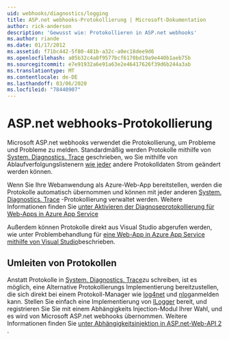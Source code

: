 ```yaml
---
uid: webhooks/diagnostics/logging
title: ASP.net webhooks-Protokollierung | Microsoft-Dokumentation
author: rick-anderson
description: 'Gewusst wie: Protokollieren in ASP.net webhooks'
ms.author: riande
ms.date: 01/17/2012
ms.assetid: f71bc442-5f80-481b-a32c-a0ec18dee9d6
ms.openlocfilehash: a05b32c4a8f9577bcf6170bd19a9e440b1aeb75b
ms.sourcegitcommit: e7e91932a6e91a63e2e46417626f39d6b244a3ab
ms.translationtype: MT
ms.contentlocale: de-DE
ms.lasthandoff: 03/06/2020
ms.locfileid: "78440907"
---
```

# <a name="aspnet-webhooks-logging"></a>ASP.net webhooks-Protokollierung

Microsoft ASP.net webhooks verwendet die Protokollierung, um Probleme und Probleme zu melden. Standardmäßig werden Protokolle mithilfe von [System. Diagnostics. Trace](https://msdn.microsoft.com/library/system.diagnostics.trace) geschrieben, wo Sie mithilfe von Ablaufverfolgungslistenern [wie jeder](https://msdn.microsoft.com/library/system.diagnostics.tracelistener.aspx) andere Protokolldaten Strom geändert werden können.

Wenn Sie Ihre Webanwendung als Azure-Web-App bereitstellen, werden die Protokolle automatisch übernommen und können mit jeder anderen [System. Diagnostics. Trace](https://msdn.microsoft.com/library/system.diagnostics.trace) -Protokollierung verwaltet werden. Weitere Informationen finden Sie [unter Aktivieren der Diagnoseprotokollierung für Web-Apps in Azure App Service](https://azure.microsoft.com/documentation/articles/web-sites-enable-diagnostic-log/)

Außerdem können Protokolle direkt aus Visual Studio abgerufen werden, wie unter Problembehandlung für [eine Web-App in Azure App Service mithilfe von Visual Studio](https://azure.microsoft.com/documentation/articles/web-sites-dotnet-troubleshoot-visual-studio/#webserverlogs)beschrieben.

## <a name="redirecting-logs"></a>Umleiten von Protokollen

Anstatt Protokolle in [System. Diagnostics. Trace](https://msdn.microsoft.com/library/system.diagnostics.trace)zu schreiben, ist es möglich, eine Alternative Protokollierungs Implementierung bereitzustellen, die sich direkt bei einem Protokoll-Manager wie [log4net](http://logging.apache.org/log4net/) und [nlog](http://nlog-project.org/)anmelden kann. Stellen Sie einfach eine Implementierung von [ILogger](https://github.com/aspnet/AspNetWebHooks/blob/master/src/Microsoft.AspNet.WebHooks.Common/Diagnostics/ILogger.cs) bereit, und registrieren Sie Sie mit einem Abhängigkeits Injection-Modul Ihrer Wahl, und es wird von Microsoft ASP.net webhooks übernommen. Weitere Informationen finden Sie [unter Abhängigkeitsinjektion in ASP.net-Web-API 2](https://www.asp.net/web-api/overview/advanced/dependency-injection) .
